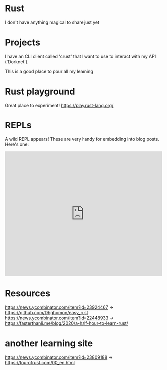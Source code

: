 # Rust
I don't have anything magical to share just yet

# Projects

I have an CLI client called 'crust' that I want to use to interact with my API ('Dorknet').

This is a good place to pour all my learning

# Rust playground

Great place to experiment! https://play.rust-lang.org/

# REPLs

A wild REPL appears! These are very handy for embedding into blog posts. Here's one:

<iframe height="400px" width="100%" src="https://repl.it/@aaronpkelly/DramaticHighPatch?lite=true" scrolling="no" frameborder="no" allowtransparency="true" allowfullscreen="true" sandbox="allow-forms allow-pointer-lock allow-popups allow-same-origin allow-scripts allow-modals"></iframe>

# Resources

https://news.ycombinator.com/item?id=23924467 -> https://github.com/Dhghomon/easy_rust
https://news.ycombinator.com/item?id=22448933 -> https://fasterthanli.me/blog/2020/a-half-hour-to-learn-rust/

# another learning site
https://news.ycombinator.com/item?id=23809188 -> https://tourofrust.com/00_en.html
